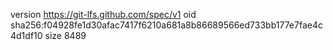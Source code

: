version https://git-lfs.github.com/spec/v1
oid sha256:f04928fe1d30afac7417f6210a681a8b86689566ed733bb177e7fae4c4d1df10
size 8489

